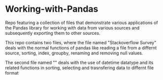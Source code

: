 # Working-with-Pandas
Repo featuring a collection of files that demonstrate various applications of the Pandas library for working with data from various sources and subsequently exporting them to other sources.

This repo contains two files, where the file named "Stackoverflow Survey" deals with the normal functions of pandas like reading a file from a differnt source, sorting, index, groupby, renaming and removing null values.

The second file named "" deals with the use of datetime datatype and its related functions in sorting, selecting and trasnsfering data to differnt file format